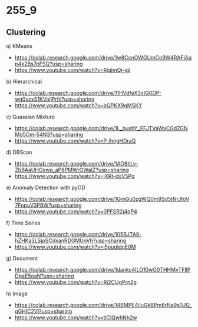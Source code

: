# 255_9

## Clustering

a) KMeans
* https://colab.research.google.com/drive/1w8CcnOWGUmCo9W4RAFiAqp4k2Bs7pFSQ?usp=sharing
* https://www.youtube.com/watch?v=RjqImQj-jgI

b) Hierarchical
* https://colab.research.google.com/drive/11HVdfeX3xtG0DP-wg0vzxS1KVojlPrhl?usp=sharing
* https://www.youtube.com/watch?v=bQPKX9gMSKY

c) Guassian Mixture
* https://colab.research.google.com/drive/1L_buxhY_EFJTVaWvCGdZGNMd5Cm-54N3?usp=sharing
* https://www.youtube.com/watch?v=P-lhngHDraQ

d) DBScan
* https://colab.research.google.com/drive/1AO8tlLy-ZbBAaUHGxwp_aP8PMWrOWaIZ?usp=sharing
* https://www.youtube.com/watch?v=jXRt-dxV5Pg

e) Anomaly Detection with pyOD
* https://colab.research.google.com/drive/1GmGu0zgWQ0m9Sd5tNrJfoV7FnpuV3PBW?usp=sharing
* https://www.youtube.com/watch?v=0PFSR2j4qP4

f) Time Series
* https://colab.research.google.com/drive/105BJTA8-hZHKa3LSjpSCdxanRDGMUnVh?usp=sharing
* https://www.youtube.com/watch?v=i5puqIdqE0M

g) Document
* https://colab.research.google.com/drive/1dankc4ILO10wO0THHMvTFlIPDpaE5oaN?usp=sharing
* https://www.youtube.com/watch?v=Ri2CUgPrn2g

h) Image
* https://colab.research.google.com/drive/14BMPE4iIuGkBPm6rNa9s0JQ_qGHIC2Vl?usp=sharing
* https://www.youtube.com/watch?v=tlCIQwhNh2w
